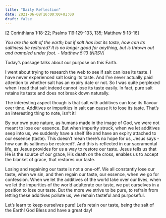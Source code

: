 ```yaml
---
title: "Daily Reflection"
date: 2021-06-08T10:00:00+01:00
draft: false
---
```


[2 Corinthians 1:18-22; Psalms 119:129-133, 135; Matthew 5:13-16]

_You are the salt of the earth; but if salt has lost its taste, how can its saltiness be restored? It is no longer good for anything, but is thrown out and trampled under foot. - Matthew 5:13 (NRSV)_

Today’s passage talks about our purpose on this Earth.

I went about trying to research the web to see if salt can lose its taste. I have never experienced salt losing its taste. And I’ve never actually paid attention to whether salt has an expiry date or not. So I was quite perplexed when I read that salt indeed cannot lose its taste easily. In fact, pure salt retains its taste and does not break down naturally.

The interesting aspect though is that salt with additives can lose its flavour over time. Additives or impurities in salt can cause it to lose its taste. That’s an interesting thing to note, isn’t it!

By our own pure nature, as humans made in the image of God, we were not meant to lose our essence. But when impurity struck, when we let additives seep into us, we suddenly have a shelf life and have an expiry attached to our essence (taste). This doesn’t mean there’s no hope for us, Jesus says - how can its saltiness be restored?. And this is reflected in our sacramental life, as Jesus provides for us a way to restore our taste. Jesus tells us that He is the source of our grace, His death on the cross, enables us to accept the blanket of grace, that restores our taste.

Losing and regaining our taste is not a one-off. We all constantly lose our taste, when we sin, and then regain our taste, our essence, when we go for confession. When we let the additives of the world take over our lives, when we let the impurities of the world adulterate our taste, we put ourselves in a position to lose our taste. But the more we strive to be pure, to refrain from letting these additives pollute us, we remain tasteful and purposeful.

Let’s learn to keep ourselves pure! Let’s retain our taste, being the salt of the Earth!
God Bless and have a great day!
